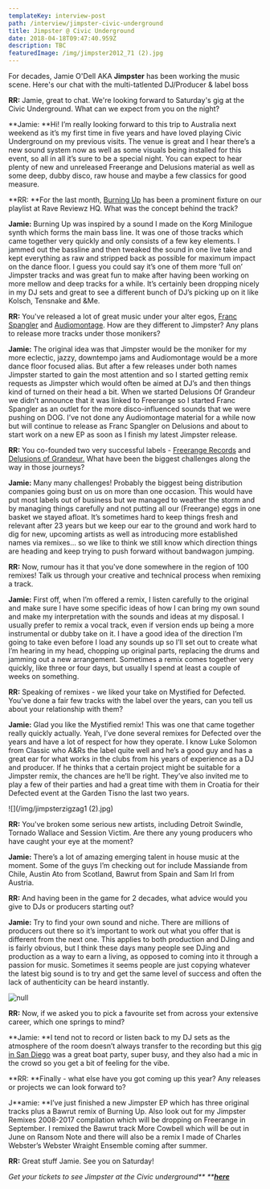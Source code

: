 ```yaml
---
templateKey: interview-post
path: /interview/jimpster-civic-underground
title: Jimpster @ Civic Underground
date: 2018-04-18T09:47:40.959Z
description: TBC
featuredImage: /img/jimpster2012_71 (2).jpg
---
```

For decades, Jamie O'Dell AKA **Jimpster** has been working the music scene. Here's our chat with the multi-tatlented DJ/Producer & label boss

**RR:** Jamie, great to chat. We're looking forward to Saturday's gig at the Civic Underground. What can we expect from you on the night?

**Jamie: **Hi!  I’m really looking forward to this trip to Australia next weekend as it’s my first time in five years and have loved playing Civic Underground on my previous visits. The venue is great and I hear there’s a new sound system now as well as some visuals being installed for this event, so all in all it’s sure to be a special night.  You can expect to hear plenty of new and unreleased Freerange and Delusions material as well as some deep, dubby disco, raw house and maybe a few classics for good measure.

**RR: **For the last month, [Burning Up](https://soundcloud.com/the-ransom-note/premiere-jimpster-burning-up-freerange) has been a prominent fixture on our playlist at Rave Reviewz HQ. What was the concept behind the track?

**Jamie:** Burning Up was inspired by a sound I made on the Korg Minilogue synth which forms the main bass line.  It was one of those tracks which came together very quickly and only consists of a few key elements.  I jammed out the bassline and then tweaked the sound in one live take and kept everything as raw and stripped back as possible for maximum impact on the dance floor.  I guess you could say it’s one of them more ‘full on’ Jimpster tracks and was great fun to make after having been working on more mellow and deep tracks for a while.  It’s certainly been dropping nicely in my DJ sets and great to see a different bunch of DJ’s picking up on it like Kolsch, Tensnake and &Me.

**RR:** You've released a lot of great music under your alter egos, [Franc Spangler](https://www.beatport.com/artist/franc-spangler/108504) and [Audiomontage](https://www.beatport.com/artist/audiomontage/9636). How are they different to Jimpster? Any plans to release more tracks under those monikers?

**Jamie:** The original idea was that Jimpster would be the moniker for my more eclectic, jazzy, downtempo jams and Audiomontage would be a more dance floor focused alias.  But after a few releases under both names Jimpster started to gain the most attention and so I started getting remix requests as Jimpster which would often be aimed at DJ’s and then things kind of turned on their head a bit.  When we started Delusions Of Grandeur we didn’t announce that it was linked to Freerange so I started Franc Spangler as an outlet for the more disco-influenced sounds that we were pushing on DOG.  I’ve not done any Audiomontage material for a while now but will continue to release as Franc Spangler on Delusions and about to start work on a new EP as soon as I finish my latest Jimpster release.

**RR:** You co-founded two very successful labels - [Freerange Records](https://www.facebook.com/FreerangeRecords/) and [Delusions of Grandeur.](https://www.facebook.com/Delusions-of-Grandeur-337255673024451/) What have been the biggest challenges along the way in those journeys?

**Jamie:** Many many challenges!  Probably the biggest being distribution companies going bust on us on more than one occasion.  This would have put most labels out of business but we managed to weather the storm and by managing things carefully and not putting all our (Freerange) eggs in one basket we stayed afloat. It’s sometimes hard to keep things fresh and relevant after 23 years but we keep our ear to the ground and work hard to dig for new, upcoming artists as well as introducing more established names via remixes... so we like to think we still know which direction things are heading and keep trying to push forward without bandwagon jumping.

**RR:** Now, rumour has it that you've done somewhere in the region of 100 remixes! Talk us through your creative and technical process when remixing a track.

**Jamie:** First off, when I’m offered a remix, I listen carefully to the original and make sure I have some specific ideas of how I can bring my own sound and make my interpretation with the sounds and ideas at my disposal.  I usually prefer to remix a vocal track, even if version ends up being a more instrumental or dubby take on it.  I have a good idea of the direction I’m going to take even before I load any sounds up so I’ll set out to create what I’m hearing in my head, chopping up original parts, replacing the drums and jamming out a new arrangement.  Sometimes a remix comes together very quickly, like three or four days, but usually I spend at least a couple of weeks on something.  

**RR:** Speaking of remixes - we liked your take on Mystified for Defected. You've done a fair few tracks with the label over the years, can you tell us about your relationship with them?

**Jamie:** Glad you like the Mystified remix!  This was one that came together really quickly actually.  Yeah, I’ve done several remixes for Defected over the years and have a lot of respect for how they operate.  I know Luke Solomon from Classic who A&Rs the label quite well and he’s a good guy and has a great ear for what works in the clubs from his years of experience as a DJ and producer.  If he thinks that a certain project might be suitable for a Jimpster remix, the chances are he’ll be right.  They’ve also invited me to play a few of their parties and had a great time with them in Croatia for their Defected event at the Garden Tisno the last two years.  

![](/img/jimpsterzigzag1 (2).jpg)

**RR:** You've broken some serious new artists, including Detroit Swindle, Tornado Wallace and Session Victim. Are there any young producers who have caught your eye at the moment?

**Jamie:** There’s a lot of amazing emerging talent in house music at the moment. Some of the guys I’m checking out for include Massiande from Chile, Austin Ato from Scotland, Bawrut from Spain and Sam Irl from Austria.  

**RR:** And having been in the game for 2 decades, what advice would you give to DJs or producers starting out?

**Jamie:** Try to find your own sound and niche. There are millions of producers out there so it’s important to work out what you offer that is different from the next one.  This applies to both production and DJing and is fairly obvious, but I think these days many people see DJing and production as a way to earn a living, as opposed to coming into it through a passion for music. Sometimes it seems people are just copying whatever the latest big sound is to try and get the same level of success and often the lack of authenticity can be heard instantly.  

![null](/img/jimpsterzigzag5-min.jpg)

**RR:** Now, if we asked you to pick a favourite set from across your extensive career, which one springs to mind?

**Jamie: **I tend not to record or listen back to my DJ sets as the atmosphere of the room doesn’t always transfer to the recording but this [gig in San Diego](https://soundcloud.com/musicis4lovers/jimpster-live-at-lovelife) was a great boat party, super busy, and they also had a mic in the crowd so you get a bit of feeling for the vibe.   

**RR: **Finally - what else have you got coming up this year? Any releases or projects we can look forward to?

J**amie: **I’ve just finished a new Jimpster EP which has three original tracks plus a Bawrut remix of Burning Up.  Also look out for my Jimpster Remixes 2008-2017 compilation which will be dropping on Freerange in September.  I remixed the Bawrut track More Cowbell which will be out in June on Ransom Note and there will also be a remix I made of Charles Webster’s Webster Wraight Ensemble coming after summer.

**RR:** Great stuff Jamie. See you on Saturday!

_Get your tickets to see Jimpster at the Civic underground** **_[**_here_**](https://www.eventbrite.com.au/e/social-bewegung-ft-jimpster-3hr-set-at-civic-underground-tickets-43284238322?aff=efbeventtix)
